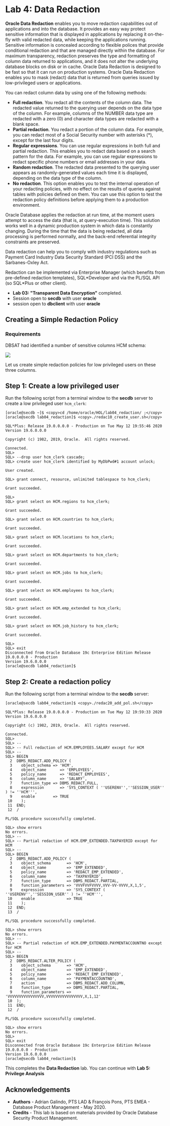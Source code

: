 # Lab 4: Data Redaction

**Oracle Data Redaction** enables you to move redaction capabilities out of applications and into the database. It provides an easy way protect sensitive information that is displayed in applications by replacing it on-the-fly with valid redacted data, while keeping the applications running. Sensitive information is concealed according to flexible polices that provide conditional redaction and that are managed directly within the database. For maximum transparency, redaction preserves the type and formatting of column data returned to applications, and it does not alter the underlying database blocks on disk or in cache. Oracle Data Redaction is designed to be fast so that it can run on production systems. Oracle Data Redaction enables you to mask (redact) data that is returned from queries issued by low-privileged users or applications. 

You can redact column data by using one of the following methods:

- **Full redaction**. You redact all the contents of the column data. The redacted value returned to the querying user depends on the data type of the column. For example, columns of the NUMBER data type are redacted with a zero (0) and character data types are redacted with a blank space.
- **Partial redaction**. You redact a portion of the column data. For example, you can redact most of a Social Security number with asterisks (*), except for the last four digits.
- **Regular expressions**. You can use regular expressions in both full and partial redaction. This enables you to redact data based on a search pattern for the data. For example, you can use regular expressions to redact specific phone numbers or email addresses in your data.
- **Random redaction**. The redacted data presented to the querying user appears as randomly-generated values each time it is displayed, depending on the data type of the column.
- **No redaction**. This option enables you to test the internal operation of your redacting policies, with no effect on the results of queries against tables with policies defined on them. You can use this option to test the redaction policy definitions before applying them to a production environment.

Oracle Database applies the redaction at run time, at the moment users attempt to access the data (that is, at query-execution time). This solution works well in a dynamic production system in which data is constantly changing. During the time that the data is being redacted, all data processing is performed normally, and the back-end referential integrity constraints are preserved.  

Data redaction can help you to comply with industry regulations such as Payment Card Industry Data Security Standard (PCI DSS) and the Sarbanes-Oxley Act.

Redaction can be implemented via Enterprise Manager (which benefits from pre-defined redaction templates), SQL\*Developer and via the PL/SQL API (so SQL\*Plus or other client).

- **Lab 03: "Transparent Data Encryption"** completed. 
- Session open to **secdb** with user **oracle**
- session open to **dbclient** with user **oracle**   

## Creating a Simple Redaction Policy

### Requirements

DBSAT had identified a number of sensitive columns HCM schema:

![](./images/sensitive_data.png)

Let us create simple redaction policies for low privileged users on these three columns. 

## Step 1: Create a low privileged user

Run the following script from a terminal window to the **secdb** server to create a low privileged user `hcm_clerk`:

```
[oracle@secdb ~]$ <copy>cd /home/oracle/HOL/lab04_redaction/ ;</copy>
[oracle@secdb lab04_redaction]$ <copy>./redac10_create_user.sh</copy>

SQL*Plus: Release 19.0.0.0.0 - Production on Tue May 12 19:55:46 2020
Version 19.6.0.0.0

Copyright (c) 1982, 2019, Oracle.  All rights reserved.

Connected.
SQL>
SQL> --drop user hcm_clerk cascade;
SQL> create user hcm_clerk identified by MyDbPwd#1 account unlock;

User created.

SQL> grant connect, resource, unlimited tablespace to hcm_clerk;

Grant succeeded.

SQL>
SQL> grant select on HCM.regions to hcm_clerk;

Grant succeeded.

SQL> grant select on HCM.countries to hcm_clerk;

Grant succeeded.

SQL> grant select on HCM.locations to hcm_clerk;

Grant succeeded.

SQL> grant select on HCM.departments to hcm_clerk;

Grant succeeded.

SQL> grant select on HCM.jobs to hcm_clerk;

Grant succeeded.

SQL> grant select on HCM.employees to hcm_clerk;

Grant succeeded.

SQL> grant select on HCM.emp_extended to hcm_clerk;

Grant succeeded.

SQL> grant select on HCM.job_history to hcm_clerk;

Grant succeeded.

SQL>
SQL> exit
Disconnected from Oracle Database 19c Enterprise Edition Release 19.0.0.0.0 - Production
Version 19.6.0.0.0
[oracle@secdb lab04_redaction]$
```

## Step 2: Create a redaction policy

Run the following script from a terminal window to the **secdb** server:

```
[oracle@secdb lab04_redaction]$ <copy>./redac20_add_pol.sh</copy>

SQL*Plus: Release 19.0.0.0.0 - Production on Tue May 12 19:59:33 2020
Version 19.6.0.0.0

Copyright (c) 1982, 2019, Oracle.  All rights reserved.

Connected.
SQL>
SQL> --
SQL> -- Full redaction of HCM.EMPLOYEES.SALARY except for HCM
SQL> --
SQL> BEGIN
  2  DBMS_REDACT.ADD_POLICY (
  3    object_schema => 'HCM',
  4    object_name      => 'EMPLOYEES',
  5    policy_name      => 'REDACT_EMPLOYEES',
  6    column_name      => 'SALARY',
  7    function_type => DBMS_REDACT.FULL,
  8    expression       => 'SYS_CONTEXT ( ''USERENV'',''SESSION_USER'' ) != ''HCM''',
  9    enable        => TRUE
 10    );
 11  END;
 12  /

PL/SQL procedure successfully completed.

SQL> show errors
No errors.
SQL> --
SQL> -- Partial redaction of HCM.EMP_EXTENDED.TAXPAYERID except for HCM
SQL> --
SQL> BEGIN
  2  DBMS_REDACT.ADD_POLICY (
  3    object_schema       => 'HCM',
  4    object_name         => 'EMP_EXTENDED',
  5    policy_name         => 'REDACT_EMP_EXTENDED',
  6    column_name         => 'TAXPAYERID',
  7    function_type       => DBMS_REDACT.PARTIAL,
  8    function_parameters => 'VVVFVVFVVVV,VVV-VV-VVVV,X,1,5',
  9    expression          => 'SYS_CONTEXT ( ''USERENV'',''SESSION_USER'' ) != ''HCM''',
 10    enable              => TRUE
 11    );
 12  END;
 13  /

PL/SQL procedure successfully completed.

SQL> show errors
No errors.
SQL> --
SQL> -- Partial redaction of HCM.EMP_EXTENDED.PAYMENTACCOUNTNO except for HCM
SQL> --
SQL> BEGIN
  2  DBMS_REDACT.ALTER_POLICY (
  3    object_schema       => 'HCM',
  4    object_name         => 'EMP_EXTENDED',
  5    policy_name         => 'REDACT_EMP_EXTENDED',
  6    column_name         => 'PAYMENTACCOUNTNO',
  7    action              => DBMS_REDACT.ADD_COLUMN,
  8    function_type       => DBMS_REDACT.PARTIAL,
  9    function_parameters => 'VVVVVVVVVVVVVVVV,VVVVVVVVVVVVVVVV,X,1,12'
 10  );
 11  END;
 12  /

PL/SQL procedure successfully completed.

SQL> show errors
No errors.
SQL>
SQL> exit
Disconnected from Oracle Database 19c Enterprise Edition Release 19.0.0.0.0 - Production
Version 19.6.0.0.0
[oracle@secdb lab04_redaction]$

```

This completes the **Data Redaction** lab. You can continue with **Lab 5: Privilege Analysis**

## Acknowledgements

- **Authors** - Adrian Galindo, PTS LAD & François Pons, PTS EMEA - Database Product Management - May 2020.
- **Credits** - This lab is based on materials provided by Oracle Database Security Product Management.